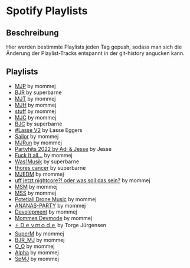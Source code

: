 # Spotify Playlists

## Beschreibung
Hier werden bestimmte Playlists jeden Tag gepush, sodass man sich die Änderung der Playlist-Tracks entspannt in der git-history angucken kann. 

## Playlists
<!-- PLAYLIST_LIST_START -->
- [MJP](./playlists/1dPHFqkoDZnFF7ZZA7DkBg.md) by mommej
- [BJR](./playlists/2OGbu76R0dypaQ1ETYoKt6.md) by superbarne
- [MJT](./playlists/22LdnRcRxREb7OU1Cnmc87.md) by mommej
- [MJH](./playlists/1g0X4ss7beyVCVrdGGmBLd.md) by mommej
- [stuff](./playlists/0S0IqQawrJdhYOcadAUDIn.md) by mommej
- [MJC](./playlists/7BAQT00qu77BBIuz0SI48V.md) by mommej
- [BJC](./playlists/2WA4gSm3sRpPV254wWNHm1.md) by superbarne
- [#Lasse V2](./playlists/5Hnxb4bUBHucIujLqlJ9M9.md) by Lasse Eggers
- [Sailor](./playlists/0U5kyTxwSBcfdU3J2AeDM7.md) by mommej
- [MJRun](./playlists/0GdvGuDRzxUR2ae4aCc4iH.md) by mommej
- [Partyhits 2022  by Adi & Jesse](./playlists/0nsVxcvJ9EfZ6RrhMUajiR.md) by Jesse
- [Fuck It all...](./playlists/4A9dvoW5KFzGMr9v9ISW8u.md) by mommej
- [Was1Musik](./playlists/0pBGVWFVP34qSRTzx4YkSV.md) by superbarne
- [thores cancer](./playlists/5YtzlwprYyWThdtw3PPMLb.md) by superbarne
- [MJEDM](./playlists/0UCEfKB1RwRNHaStFJhftV.md) by mommej
- [uff jetzt nightcore?! oder was soll das sein?](./playlists/1Ez9t57gWtblA9NSYpZ6Ya.md) by mommej
- [MSM](./playlists/5XqL6fli2qitRvFU3YZmlM.md) by mommej
- [MSS](./playlists/3taOMy0qFGFwCBylw2H5th.md) by mommej
- [Potetiall Drone Music](./playlists/3W7sNMLJIRlUb1riDk9fSF.md) by mommej
- [ANANAS-PARTY](./playlists/4jw0V6BFkByyfqXrTT9qPC.md) by mommej
- [Devolepment](./playlists/0lWKQuV6eaabPQvGP8MTSr.md) by mommej
- [Mommes Devmode](./playlists/54leGMs2UnBmGe6KyF6ppa.md) by mommej
- [⚡️ Ｄｅｖｍｏｄｅ](./playlists/10Hy47H8sUkwMmwOGDotjw.md) by Torge Jürgensen
- [SuperM](./playlists/4eynDUqfGTO9ZChCIBbrob.md) by mommej
- [BJR_MJ](./playlists/4raNqZhMK1t38eIYmAogdM.md) by mommej
- [O_O](./playlists/0o5gR1hZ4IaehNsBVtR8JQ.md) by mommej
- [Alpha](./playlists/1oNxTzeXDBAh0SNL82m6t2.md) by mommej
- [SpMJ](./playlists/0DqefrzsLTSAbU6218m4w9.md) by mommej
<!-- PLAYLIST_LIST_END -->

